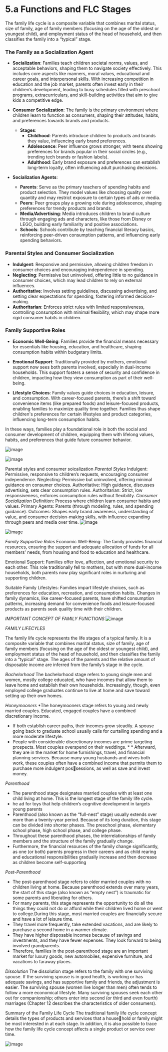 # 5.a Functions and FLC Stages

The family life cycle is a composite variable that combines marital 
status, size of family, age of family members (focusing on the age of the 
oldest or youngest child), and employment status of the head of household, and then classifies the family into a “typical” stage.

### The Family as a Socialization Agent

- **Socialization**: Families teach children societal norms, values, and acceptable behaviors, shaping them to navigate society effectively. This includes core aspects like manners, moral values, educational and career goals, and interpersonal skills. With increasing competition in education and the job market, parents often invest early in their children’s development, leading to busy schedules filled with preschool programs, extracurriculars, and skill-building activities that aim to give kids a competitive edge.

- **Consumer Socialization**: The family is the primary environment where children learn to function as consumers, shaping their attitudes, habits, and preferences towards brands and products.

  - **Stages**:
    - **Childhood**: Parents introduce children to products and brands they value, influencing early brand preferences.
    - **Adolescence**: Peer influence grows stronger, with teens showing preferences for brands popular in their social circles (e.g., trending tech brands or fashion labels).
    - **Adulthood**: Early brand exposure and preferences can establish long-term loyalty, often influencing adult purchasing decisions.

- **Socialization Agents**:
  - **Parents**: Serve as the primary teachers of spending habits and product selection. They model values like choosing quality over quantity and may restrict exposure to certain types of ads or media.
  - **Peers**: Peer groups play a growing role during adolescence, shaping preferences for trendy products and brands.
  - **Media/Advertising**: Media introduces children to brand culture through engaging ads and characters, like those from Disney or LEGO, building early familiarity and positive associations.
  - **Schools**: Schools contribute by teaching financial literacy basics, reinforcing peer-driven consumption patterns, and influencing early spending behaviors.

### Parental Styles and Consumer Socialization

- **Indulgent**: Responsive and permissive, allowing children freedom in consumer choices and encouraging independence in spending.
- **Neglecting**: Permissive but uninvolved, offering little to no guidance in consumer choices, which may lead children to rely on external influences.
- **Authoritative**: Involves setting guidelines, discussing advertising, and setting clear expectations for spending, fostering informed decision-making.
- **Authoritarian**: Enforces strict rules with limited responsiveness, controlling consumption with minimal flexibility, which may shape more rigid consumer habits in children.

### Family Supportive Roles

- **Economic Well-Being**: Families provide the financial means necessary for essentials like housing, education, and healthcare, shaping consumption habits within budgetary limits.

- **Emotional Support**: Traditionally provided by mothers, emotional support now sees both parents involved, especially in dual-income households. This support fosters a sense of security and confidence in children, impacting how they view consumption as part of their well-being.

- **Lifestyle Choices**: Family values guide choices in education, leisure, and consumption. With career-focused parents, there’s a shift toward convenience items (like prepared foods) and leisure-focused products, enabling families to maximize quality time together. Families thus shape children's preferences for certain lifestyles and product categories, influencing long-term consumption habits.

In these ways, families play a foundational role in both the social and consumer development of children, equipping them with lifelong values, habits, and preferences that guide future consumer behavior.


![image](https://github.com/user-attachments/assets/ea07a43f-58f5-457c-9ec9-da539cce2e22)

![image](https://github.com/user-attachments/assets/43d03025-b7f6-4310-bfd7-4818b5c9f0ed)

Parental styles and consumer soicalization 
*Parental Styles*
Indulgent: Permissive, responsive to children’s requests, encouraging consumer independence.
Neglecting: Permissive but uninvolved, offering minimal guidance on consumer choices.
Authoritative: High guidance, discusses advertising, sets clear consumption rules.
Authoritarian: Strict, low responsiveness, enforces consumption rules without flexibility.
*Consumer Socialization*
Definition: Process where children learn consumer habits and values.
Primary Agents: Parents (through modeling, rules, and spending guidance).
Outcomes: Shapes early brand awareness, understanding of value, and consumer decision-making skills, with influence expanding through peers and media over time.
![image](https://github.com/user-attachments/assets/07bd5ed3-ddbd-43bc-b4d5-a8c8a66899b9)

![image](https://github.com/user-attachments/assets/faa58204-e333-41cd-b65a-51918c815efe)

*Family Supportive Roles*
Economic Well-Being: The family provides financial resources, ensuring the support and adequate allocation of funds for all members' needs, from housing and food to education and healthcare​.

Emotional Support: Families offer love, affection, and emotional security to each other. This role traditionally fell to mothers, but with more dual-income households, both parents now play significant roles in nurturing and supporting children​.

Suitable Family Lifestyles: Families impart lifestyle choices, such as preferences for education, recreation, and consumption habits. Changes in family dynamics, like career-focused parents, have shifted consumption patterns, increasing demand for convenience foods and leisure-focused products as parents seek quality time with their children.


*IMPORTANT CONCEPT OF FAMILY FUNCTIONS* 
![image](https://github.com/user-attachments/assets/2ed1a5fd-9bf1-41b6-bf94-57f33aa79c4e)

*FAMILY LIFECYLES*

The family life cycle represents the life stages of a typical family. It is a composite variable that combines marital status, size of family, age of family members (focusing on the age of the oldest or youngest child), and employment status of the head of household, and then classifies the family into a “typical” stage. The ages of the parents and the relative amount of disposable income are inferred from the family’s stage in the cycle. 

*Bachelorhood*
The bachelorhood stage refers to young single men and women, mostly college educated, who have 
incomes that allow them to leave home and establish their own households. Increasingly, though, 
even employed college graduates continue to live at home and save toward setting up their own 
homes. 

*Honeymooners*
*The honeymooners stage refers to young and newly married couples. Educated, engaged couples have a combined discretionary income. 
* If both establish career paths, their incomes grow steadily. A spouse going back to graduate school usually calls for curtailing spending and a more moderate lifestyle.
* People with considerable discretionary incomes are prime targeting prospects. Most couples overspend on their weddings. * * Afterward, they are in the market for home furnishings, travel, and financial planning services. Because many young husbands and wives both work, these couples often have a combined income that permits them to purchase more indulgent possessions, as well as save and invest money.

*Parenthood*
* The parenthood stage designates married couples with at least one child living at home. This is the 
longest stage of the family life cycle. 
* he ad for toys that help children’s cognitive development in targets young parents 
* Parenthood (also known as the “full-nest” stage) usually extends over more than a twenty-year period. Because of its long duration, this stage can be divided into shorter phases. The preschool phase, elementary school phase, high school phase, and college phase.
* Throughout these parenthood phases, the interrelationships of family members and the structure of the family gradually change.
* Furthermore, the financial resources of the family change significantly, as one (or both) parents progress in their careers and as child rearing and educational responsibilities gradually increase and then decrease as children become self-supporting

*Post-Parenthood*
* The post-parenthood stage refers to older married couples with no children living at home. Because parenthood extends over many years, the start of this stage (also known as “empty nest”) is traumatic for some parents and liberating for others. 
* For many parents, this stage represents the opportunity to do all the things they could not do or afford while their children lived home or went to college.During this stage, most married couples are financially secure and have a lot of leisure time.
* They travel more frequently, take extended vacations, and are likely to purchase a second home in 
a warmer climate.
* They have higher disposable incomes because of savings and investments, and they have fewer expenses. They look forward to being involved grandparents.
* Therefore, families in the post-parenthood stage are an important market for luxury goods, new automobiles, expensive furniture, and vacations to faraway places. 

*Dissolution*
The dissolution stage refers to the family with one surviving spouse. If the surviving spouse is in good 
health, is working or has adequate savings, and has supportive family and friends, the adjustment is 
easier. The surviving spouse (women live longer than men) often tends to follow a more economical 
lifestyle. Many surviving spouses seek each other out for companionship; others enter into second (or 
third and even fourth) marriages (Chapter 12 describes the characteristics of older consumers).


Summary of the Family Life Cycle
The traditional family life cycle concept details the types of products and services that a household or family might be most interested in at each stage. In addition, it is also possible to trace how the family life cycle concept affects a single product or service over time. 

![image](https://github.com/user-attachments/assets/19a3b8ff-b771-40b3-bf06-8e4a46298a2b)
